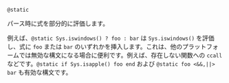 ```
@static
```

パース時に式を部分的に評価します。

例えば、`@static Sys.iswindows() ? foo : bar` は `Sys.iswindows()` を評価し、式に `foo` または `bar` のいずれかを挿入します。これは、他のプラットフォームでは無効な構文になる場合に便利です。例えば、存在しない関数への `ccall` などです。`@static if Sys.isapple() foo end` および `@static foo <&&,||> bar` も有効な構文です。

